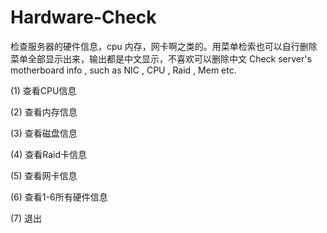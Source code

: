 # Hardware-Check
检查服务器的硬件信息，cpu 内存，网卡啊之类的。用菜单检索也可以自行删除菜单全部显示出来，输出都是中文显示，不喜欢可以删除中文
Check server's motherboard info , such as NIC , CPU , Raid , Mem etc.

(1) 查看CPU信息

(2) 查看内存信息

(3) 查看磁盘信息

(4) 查看Raid卡信息

(5) 查看网卡信息

(6) 查看1-6所有硬件信息

(7) 退出
